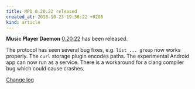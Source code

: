 ```yaml
---
title: MPD 0.20.22 released
created_at: 2018-10-23 19:56:22 +0200
kind: article
---
```


**Music Player Daemon**
[0.20.22](http://www.musicpd.org/download/mpd/0.20/mpd-0.20.22.tar.xz)
has been released.

The protocol has seen several bug fixes, e.g. `list ... group` now
works properly.  The `curl` storage plugin encodes paths.  The
experimental Android app can now run as a service.  There is a
workaround for a clang compiler bug which could cause crashes.

[Change log](https://raw.githubusercontent.com/MusicPlayerDaemon/MPD/v0.20.22/NEWS)
